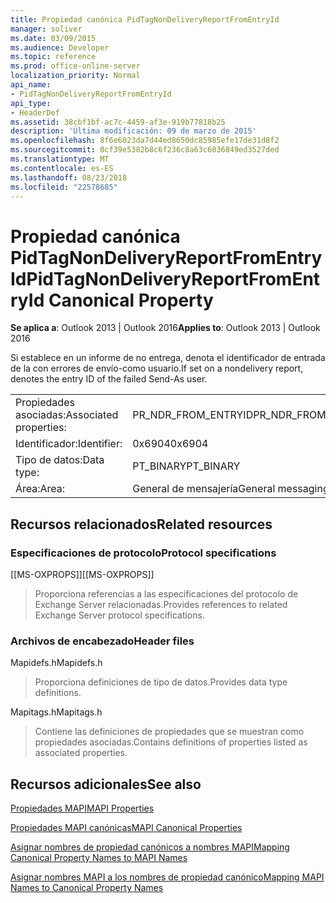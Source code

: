 ```yaml
---
title: Propiedad canónica PidTagNonDeliveryReportFromEntryId
manager: soliver
ms.date: 03/09/2015
ms.audience: Developer
ms.topic: reference
ms.prod: office-online-server
localization_priority: Normal
api_name:
- PidTagNonDeliveryReportFromEntryId
api_type:
- HeaderDef
ms.assetid: 38cbf1bf-ac7c-4459-af3e-919b77818b25
description: 'Última modificación: 09 de marzo de 2015'
ms.openlocfilehash: 8f6e6023da7d44ed8650dc85985efe17de31d8f2
ms.sourcegitcommit: 0cf39e5382b8c6f236c8a63c6036849ed3527ded
ms.translationtype: MT
ms.contentlocale: es-ES
ms.lasthandoff: 08/23/2018
ms.locfileid: "22578685"
---
```

# <a name="pidtagnondeliveryreportfromentryid-canonical-property"></a><span data-ttu-id="b81e5-103">Propiedad canónica PidTagNonDeliveryReportFromEntryId</span><span class="sxs-lookup"><span data-stu-id="b81e5-103">PidTagNonDeliveryReportFromEntryId Canonical Property</span></span>

  
  
<span data-ttu-id="b81e5-104">**Se aplica a**: Outlook 2013 | Outlook 2016</span><span class="sxs-lookup"><span data-stu-id="b81e5-104">**Applies to**: Outlook 2013 | Outlook 2016</span></span> 
  
<span data-ttu-id="b81e5-105">Si establece en un informe de no entrega, denota el identificador de entrada de la con errores de envío-como usuario.</span><span class="sxs-lookup"><span data-stu-id="b81e5-105">If set on a nondelivery report, denotes the entry ID of the failed Send-As user.</span></span>
  
|||
|:-----|:-----|
|<span data-ttu-id="b81e5-106">Propiedades asociadas:</span><span class="sxs-lookup"><span data-stu-id="b81e5-106">Associated properties:</span></span>  <br/> |<span data-ttu-id="b81e5-107">PR_NDR_FROM_ENTRYID</span><span class="sxs-lookup"><span data-stu-id="b81e5-107">PR_NDR_FROM_ENTRYID</span></span>  <br/> |
|<span data-ttu-id="b81e5-108">Identificador:</span><span class="sxs-lookup"><span data-stu-id="b81e5-108">Identifier:</span></span>  <br/> |<span data-ttu-id="b81e5-109">0x6904</span><span class="sxs-lookup"><span data-stu-id="b81e5-109">0x6904</span></span>  <br/> |
|<span data-ttu-id="b81e5-110">Tipo de datos:</span><span class="sxs-lookup"><span data-stu-id="b81e5-110">Data type:</span></span>  <br/> |<span data-ttu-id="b81e5-111">PT_BINARY</span><span class="sxs-lookup"><span data-stu-id="b81e5-111">PT_BINARY</span></span>  <br/> |
|<span data-ttu-id="b81e5-112">Área:</span><span class="sxs-lookup"><span data-stu-id="b81e5-112">Area:</span></span>  <br/> |<span data-ttu-id="b81e5-113">General de mensajería</span><span class="sxs-lookup"><span data-stu-id="b81e5-113">General messaging</span></span>  <br/> |
   
## <a name="related-resources"></a><span data-ttu-id="b81e5-114">Recursos relacionados</span><span class="sxs-lookup"><span data-stu-id="b81e5-114">Related resources</span></span>

### <a name="protocol-specifications"></a><span data-ttu-id="b81e5-115">Especificaciones de protocolo</span><span class="sxs-lookup"><span data-stu-id="b81e5-115">Protocol specifications</span></span>

<span data-ttu-id="b81e5-116">[[MS-OXPROPS]]</span><span class="sxs-lookup"><span data-stu-id="b81e5-116">[[MS-OXPROPS]]</span></span> 
  
> <span data-ttu-id="b81e5-117">Proporciona referencias a las especificaciones del protocolo de Exchange Server relacionadas.</span><span class="sxs-lookup"><span data-stu-id="b81e5-117">Provides references to related Exchange Server protocol specifications.</span></span>
    
### <a name="header-files"></a><span data-ttu-id="b81e5-118">Archivos de encabezado</span><span class="sxs-lookup"><span data-stu-id="b81e5-118">Header files</span></span>

<span data-ttu-id="b81e5-119">Mapidefs.h</span><span class="sxs-lookup"><span data-stu-id="b81e5-119">Mapidefs.h</span></span>
  
> <span data-ttu-id="b81e5-120">Proporciona definiciones de tipo de datos.</span><span class="sxs-lookup"><span data-stu-id="b81e5-120">Provides data type definitions.</span></span>
    
<span data-ttu-id="b81e5-121">Mapitags.h</span><span class="sxs-lookup"><span data-stu-id="b81e5-121">Mapitags.h</span></span>
  
> <span data-ttu-id="b81e5-122">Contiene las definiciones de propiedades que se muestran como propiedades asociadas.</span><span class="sxs-lookup"><span data-stu-id="b81e5-122">Contains definitions of properties listed as associated properties.</span></span>
    
## <a name="see-also"></a><span data-ttu-id="b81e5-123">Recursos adicionales</span><span class="sxs-lookup"><span data-stu-id="b81e5-123">See also</span></span>



[<span data-ttu-id="b81e5-124">Propiedades MAPI</span><span class="sxs-lookup"><span data-stu-id="b81e5-124">MAPI Properties</span></span>](mapi-properties.md)
  
[<span data-ttu-id="b81e5-125">Propiedades MAPI canónicas</span><span class="sxs-lookup"><span data-stu-id="b81e5-125">MAPI Canonical Properties</span></span>](mapi-canonical-properties.md)
  
[<span data-ttu-id="b81e5-126">Asignar nombres de propiedad canónicos a nombres MAPI</span><span class="sxs-lookup"><span data-stu-id="b81e5-126">Mapping Canonical Property Names to MAPI Names</span></span>](mapping-canonical-property-names-to-mapi-names.md)
  
[<span data-ttu-id="b81e5-127">Asignar nombres MAPI a los nombres de propiedad canónico</span><span class="sxs-lookup"><span data-stu-id="b81e5-127">Mapping MAPI Names to Canonical Property Names</span></span>](mapping-mapi-names-to-canonical-property-names.md)

